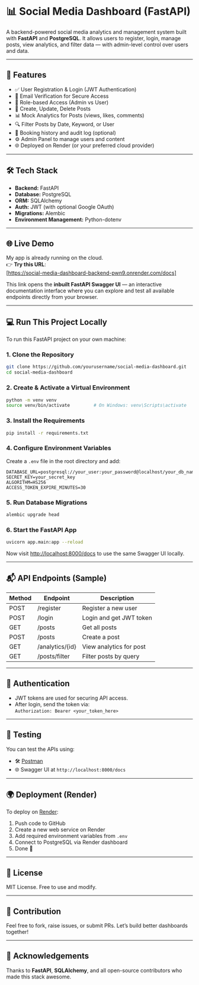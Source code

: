 # 📊 Social Media Dashboard (FastAPI)

A backend-powered social media analytics and management system built with **FastAPI** and **PostgreSQL**. It allows users to register, login, manage posts, view analytics, and filter data — with admin-level control over users and data.

---

## 🚀 Features

- ✅ User Registration & Login (JWT Authentication)  
- 🔐 Email Verification for Secure Access  
- 👥 Role-based Access (Admin vs User)  
- 📝 Create, Update, Delete Posts  
- 📊 Mock Analytics for Posts (views, likes, comments)  
- 🔍 Filter Posts by Date, Keyword, or User  
- 🧾 Booking history and audit log (optional)  
- ⚙️ Admin Panel to manage users and content  
- 🌐 Deployed on Render (or your preferred cloud provider)  

---

## 🛠 Tech Stack

- **Backend:** FastAPI  
- **Database:** PostgreSQL  
- **ORM:** SQLAlchemy  
- **Auth:** JWT (with optional Google OAuth)  
- **Migrations:** Alembic  
- **Environment Management:** Python-dotenv  

---

## 🌐 Live Demo

My app is already running on the cloud.  
👉 **Try this URL**:  
[https://social-media-dashboard-backend-pwn9.onrender.com/docs] 

This link opens the **inbuilt FastAPI Swagger UI** — an interactive documentation interface where you can explore and test all available endpoints directly from your browser.


---

## 💻 Run This Project Locally

To run this FastAPI project on your own machine:

### 1. Clone the Repository

```bash
git clone https://github.com/yourusername/social-media-dashboard.git
cd social-media-dashboard
```

### 2. Create & Activate a Virtual Environment

```bash
python -m venv venv
source venv/bin/activate         # On Windows: venv\Scripts\activate
```

### 3. Install the Requirements

```bash
pip install -r requirements.txt
```

### 4. Configure Environment Variables

Create a `.env` file in the root directory and add:

```env
DATABASE_URL=postgresql://your_user:your_password@localhost/your_db_name
SECRET_KEY=your_secret_key
ALGORITHM=HS256
ACCESS_TOKEN_EXPIRE_MINUTES=30
```

### 5. Run Database Migrations

```bash
alembic upgrade head
```

### 6. Start the FastAPI App

```bash
uvicorn app.main:app --reload
```

Now visit [http://localhost:8000/docs](http://localhost:8000/docs) to use the same Swagger UI locally.

---

## 📬 API Endpoints (Sample)

| Method | Endpoint           | Description             |
|--------|--------------------|-------------------------|
| POST   | /register          | Register a new user     |
| POST   | /login             | Login and get JWT token |
| GET    | /posts             | Get all posts           |
| POST   | /posts             | Create a post           |
| GET    | /analytics/{id}    | View analytics for post |
| GET    | /posts/filter      | Filter posts by query   |

---

## 🔐 Authentication

- JWT tokens are used for securing API access.
- After login, send the token via:  
  `Authorization: Bearer <your_token_here>`

---

## 🧪 Testing

You can test the APIs using:

- 🛠 [Postman](https://www.postman.com/)
- 🌐 Swagger UI at `http://localhost:8000/docs`

---

## 🌍 Deployment (Render)

To deploy on [Render](https://render.com/):

1. Push code to GitHub  
2. Create a new web service on Render  
3. Add required environment variables from `.env`  
4. Connect to PostgreSQL via Render dashboard  
5. Done 🎉

---

## 📎 License

MIT License. Free to use and modify.

---

## 🤝 Contribution

Feel free to fork, raise issues, or submit PRs. Let’s build better dashboards together!

---

## 🙌 Acknowledgements

Thanks to **FastAPI**, **SQLAlchemy**, and all open-source contributors who made this stack awesome.








